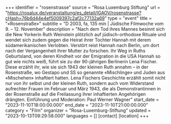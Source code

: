 +++
identifier = "rosenstrasse"
source = "Rosa Luxemburg Stiftung"
url = "https://rosalux.de/veranstaltung/es_detail/IGAOV/rosenstrasse?cHash=76b6d44e4ef5009397c2af2c77132a69"
type = "event"
title = "«Rosenstraße»"
subtitle = "D 2003, fa, 135 min | Jüdische Filmwoche  vom 9. – 12. November"
description = "Nach dem Tod ihres Mannes besinnt sich die New Yorkerin Ruth Weinstein plötzlich auf jüdisch-orthodoxe Rituale und wendet sich zudem gegen die Heirat ihrer Tochter Hannah mit derem südamerikanischen Verlobten. Verstört reist Hannah nach Berlin, um dort nach der Vergangenheit ihrer Mutter zu forschen. Ihr Weg in Ruths Geburtsland, von deren Kindheit vor der Emigration in die USA Hannah so gut wie nichts weiß, führt sie zu der 90-jährigen Berlinerin Lena Fischer. Diese erzählt ihr, wie sie sich 1943 der kleinen Ruth annahm – in der Rosenstraße, wo Gestapo und SS so genannte «Mischlinge» und Juden aus «Mischehen» inhaftiert hatten. Lena Fischers Geschichte erzählt somit nicht nur von ihr selbst und der kleinen Ruth, sondern auch vom Widerstand aufrechter Frauen im Februar und März 1943, die als Demonstrantinnen in der Rosenstraße auf die Freilassung ihrer inhaftierten Angehörigen drängten. 
Einführung und Moderation: Paul Werner Wagner"
start_date = "2023-11-10T18:00:00.000"
end_date = "2023-11-10T21:00:00.000"
category = "Film"
organizer = "Rosa-Luxemburg-Stiftung"
updated = "2023-10-13T09:29:58.000"
languages = []
[contact]
[location]
+++